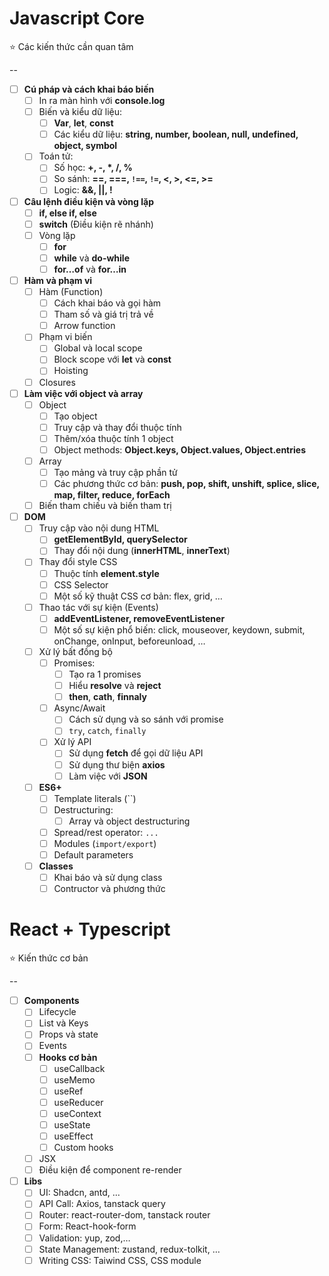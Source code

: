# Javascript Core

<aside>
⭐ Các kiến thức cần quan tâm

--

- [ ] **Cú pháp và cách khai báo biến**
    - [ ] In ra màn hình với **console.log**
    - [ ] Biến và kiểu dữ liệu:
        - [ ] **Var**, **let**, **const**
        - [ ] Các kiểu dữ liệu: **string, number, boolean, null, undefined, object, symbol**
    - [ ] Toán tử:
        - [ ] Số học: **+, -, \*, /, %**
        - [ ] So sánh: **==, ===, `!==`, `!=`, <, >, <=, >=**
        - [ ] Logic: **&&, ||, !**
- [ ] **Câu lệnh điều kiện và vòng lặp**
    - [ ] **if, else if, else**
    - [ ] **switch** (Điều kiện rẽ nhánh)
    - [ ] Vòng lặp
        - [ ] **for**
        - [ ] **while** và **do-while**
        - [ ] **for…of** và **for…in**
- [ ] **Hàm và phạm vi**
    - [ ] Hàm (Function)
        - [ ] Cách khai báo và gọi hàm
        - [ ] Tham số và giá trị trả về
        - [ ] Arrow function
    - [ ] Phạm vi biến
        - [ ] Global và local scope
        - [ ] Block scope với **let** và **const**
        - [ ] Hoisting
    - [ ] Closures
- [ ] **Làm việc với object và array**
    - [ ] Object
        - [ ] Tạo object
        - [ ] Truy cập và thay đổi thuộc tính
        - [ ] Thêm/xóa thuộc tính 1 object
        - [ ] Object methods: **Object.keys, Object.values, Object.entries**
    - [ ] Array
        - [ ] Tạo mảng và truy cập phần tử
        - [ ] Các phương thức cơ bản: **push, pop, shift, unshift, splice, slice, map, filter, reduce, forEach**
    - [ ] Biến tham chiếu và biến tham trị
- [ ] **DOM**
    - [ ] Truy cập vào nội dung HTML
        - [ ] **getElementById, querySelector**
        - [ ] Thay đổi nội dung (**innerHTML**, **innerText**)
    - [ ] Thay đổi style CSS
        - [ ] Thuộc tính **element.style**
        - [ ] CSS Selector
        - [ ] Một số kỹ thuật CSS cơ bản: flex, grid, …
    - [ ] Thao tác với sự kiện (Events)
        - [ ] **addEventListener, removeEventListener**
        - [ ] Một số sự kiện phổ biến: click, mouseover, keydown, submit, onChange, onInput, beforeunload, …
    - [ ] Xử lý bất đồng bộ
        - [ ] Promises:
            - [ ] Tạo ra 1 promises
            - [ ] Hiểu **resolve** và **reject**
            - [ ] **then**, **cath**, **finnaly**
        - [ ] Async/Await
            - [ ] Cách sử dụng và so sánh với promise
            - [ ] `try`, `catch`, `finally`
        - [ ] Xử lý API
            - [ ] Sử dụng **fetch** để gọi dữ liệu API
            - [ ] Sử dụng thư biện **axios**
            - [ ] Làm việc với **JSON**
    - [ ] **ES6+**
        - [ ] Template literals (``)
        - [ ] Destructuring:
            - [ ] Array và object destructuring
        - [ ] Spread/rest operator: `...`
        - [ ] Modules (`import/export`)
        - [ ] Default parameters
    - [ ] **Classes**
        - [ ] Khai báo và sử dụng class
        - [ ] Contructor và phương thức

</aside>

# React + Typescript

<aside>
⭐ Kiến thức cơ bản

--

- [ ] **Components**
    - [ ] Lifecycle
    - [ ] List và Keys
    - [ ] Props và state
    - [ ] Events
    - [ ] **Hooks cơ bản**
        - [ ] useCallback
        - [ ] useMemo
        - [ ] useRef
        - [ ] useReducer
        - [ ] useContext
        - [ ] useState
        - [ ] useEffect
        - [ ] Custom hooks
    - [ ] JSX
    - [ ] Điều kiện để component re-render
- [ ] **Libs**
    - [ ] UI: Shadcn, antd, …
    - [ ] API Call: Axios, tanstack query
    - [ ] Router: react-router-dom, tanstack router
    - [ ] Form: React-hook-form
    - [ ] Validation: yup, zod,…
    - [ ] State Management: zustand, redux-tolkit, …
    - [ ] Writing CSS: Taiwind CSS, CSS module
</aside>
